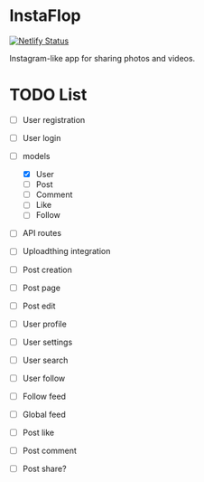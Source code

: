 # InstaFlop
[![Netlify Status](https://api.netlify.com/api/v1/badges/a9593413-d6c7-4802-9cc0-f5b0626af64d/deploy-status?branch=main)](https://instaflop.fr)

Instagram-like app for sharing photos and videos.

# TODO List

- [ ] User registration
- [ ] User login

- [ ] models
  - [x] User
  - [ ] Post
  - [ ] Comment
  - [ ] Like
  - [ ] Follow

- [ ] API routes

- [ ] Uploadthing integration
- [ ] Post creation
- [ ] Post page
- [ ] Post edit
- [ ] User profile
- [ ] User settings
- [ ] User search
- [ ] User follow
- [ ] Follow feed
- [ ] Global feed
- [ ] Post like
- [ ] Post comment
- [ ] Post share?

